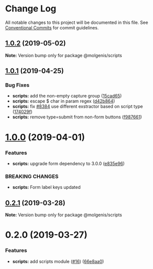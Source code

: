 # Change Log

All notable changes to this project will be documented in this file.
See [Conventional Commits](https://conventionalcommits.org) for commit guidelines.

## [1.0.2](https://github.com/molgenis/molgenis-frontend/compare/@molgenis/scripts@1.0.1...@molgenis/scripts@1.0.2) (2019-05-02)

**Note:** Version bump only for package @molgenis/scripts





## [1.0.1](https://github.com/molgenis/molgenis-frontend/compare/@molgenis/scripts@1.0.0...@molgenis/scripts@1.0.1) (2019-04-25)


### Bug Fixes

* **scripts:** add the non-empty capture group ([15cad65](https://github.com/molgenis/molgenis-frontend/commit/15cad65))
* **scripts:** escape $ char in param regex ([d42b864](https://github.com/molgenis/molgenis-frontend/commit/d42b864))
* **scripts:** fix [#8384](https://github.com/molgenis/molgenis-frontend/issues/8384) use different exstractor based on script type ([174029f](https://github.com/molgenis/molgenis-frontend/commit/174029f))
* **scripts:** remove type=submit from non-form buttons ([f987661](https://github.com/molgenis/molgenis-frontend/commit/f987661))





# [1.0.0](https://github.com/molgenis/molgenis-frontend/compare/@molgenis/scripts@0.2.1...@molgenis/scripts@1.0.0) (2019-04-01)


### Features

* **scripts:** upgrade form dependency to 3.0.0 ([e835e96](https://github.com/molgenis/molgenis-frontend/commit/e835e96))


### BREAKING CHANGES

* **scripts:** Form label keys updated





## [0.2.1](https://github.com/molgenis/molgenis-frontend/compare/@molgenis/scripts@0.2.0...@molgenis/scripts@0.2.1) (2019-03-28)

**Note:** Version bump only for package @molgenis/scripts





# 0.2.0 (2019-03-27)


### Features

* **scripts:** add scripts module ([#16](https://github.com/molgenis/molgenis-frontend/issues/16)) ([66e8aa0](https://github.com/molgenis/molgenis-frontend/commit/66e8aa0))
